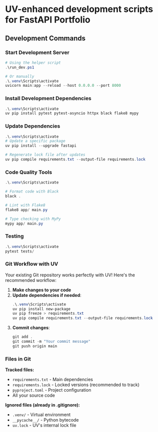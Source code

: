 # UV-enhanced development scripts for FastAPI Portfolio

## Development Commands

### Start Development Server
```powershell
# Using the helper script
.\run_dev.ps1

# Or manually
.\.venv\Scripts\activate
uvicorn main:app --reload --host 0.0.0.0 --port 8000
```

### Install Development Dependencies
```powershell
.\.venv\Scripts\activate
uv pip install pytest pytest-asyncio httpx black flake8 mypy
```

### Update Dependencies
```powershell
.\.venv\Scripts\activate
# Update a specific package
uv pip install --upgrade fastapi

# Regenerate lock file after updates
uv pip compile requirements.txt --output-file requirements.lock
```

### Code Quality Tools
```powershell
.\.venv\Scripts\activate

# Format code with Black
black .

# Lint with Flake8
flake8 app/ main.py

# Type checking with MyPy
mypy app/ main.py
```

### Testing
```powershell
.\.venv\Scripts\activate
pytest tests/
```

### Git Workflow with UV

Your existing Git repository works perfectly with UV! Here's the recommended workflow:

1. **Make changes to your code**
2. **Update dependencies if needed**:
   ```powershell
   .\.venv\Scripts\activate
   uv pip install new-package
   uv pip freeze > requirements.txt
   uv pip compile requirements.txt --output-file requirements.lock
   ```
3. **Commit changes**:
   ```powershell
   git add .
   git commit -m "Your commit message"
   git push origin main
   ```

### Files in Git

**Tracked files:**
- `requirements.txt` - Main dependencies
- `requirements.lock` - Locked versions (recommended to track)
- `pyproject.toml` - Project configuration
- All your source code

**Ignored files (already in .gitignore):**
- `.venv/` - Virtual environment
- `__pycache__/` - Python bytecode
- `uv.lock` - UV's internal lock file
